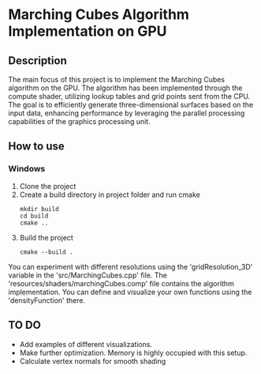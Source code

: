 # Marching Cubes Algorithm Implementation on GPU 
## Description 
The main focus of this project is to implement the Marching Cubes algorithm on the GPU. The algorithm has been implemented through the compute shader, utilizing lookup tables and grid points sent from the CPU. The goal is to efficiently generate three-dimensional surfaces based on the input data, enhancing performance by leveraging the parallel processing capabilities of the graphics processing unit.


## How to use
### Windows
1. Clone the project 
2. Create a build directory in project folder and run cmake
   ```
   mkdir build
   cd build
   cmake ..
   ```
3. Build the project
   ```
   cmake --build .
   ``` 

You can experiment with different resolutions using the 'gridResolution_3D' variable in the 'src/MarchingCubes.cpp' file.
The 'resources/shaders/marchingCubes.comp' file contains the algorithm implementation. You can define and visualize your own functions using the 'densityFunction' there.

## TO DO 
- Add examples of different visualizations. 
- Make further optimization. Memory is highly occupied with this setup.
- Calculate vertex  normals for smooth shading


